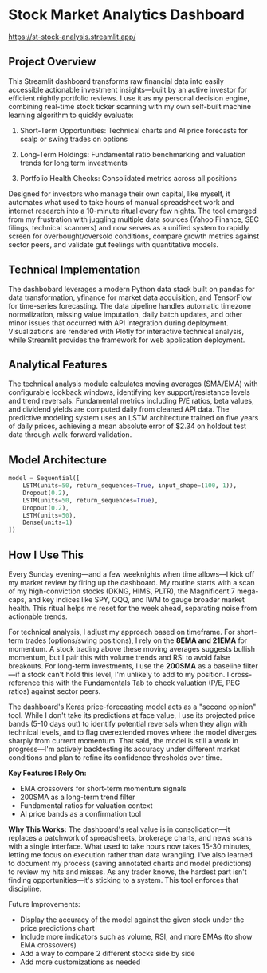 # Stock Market Analytics Dashboard

https://st-stock-analysis.streamlit.app/

## Project Overview
This Streamlit dashboard transforms raw financial data into easily accessible actionable investment insights—built by an active investor for efficient nightly portfolio reviews. I use it as my personal decision engine, combining real-time stock ticker scanning with my own self-built machine learning algorithm to quickly evaluate:

1. Short-Term Opportunities: Technical charts and AI price forecasts for scalp or swing trades on options

2. Long-Term Holdings: Fundamental ratio benchmarking and valuation trends for long term investments

3. Portfolio Health Checks: Consolidated metrics across all positions

Designed for investors who manage their own capital, like myself, it automates what used to take hours of manual spreadsheet work and internet research into a 10-minute ritual every few nights. The tool emerged from my frustration with juggling multiple data sources (Yahoo Finance, SEC filings, technical scanners) and now serves as a unified system to rapidly screen for overbought/oversold conditions, compare growth metrics against sector peers, and validate gut feelings with quantitative models.

## Technical Implementation
The dashbobard leverages a modern Python data stack built on pandas for data transformation, yfinance for market data acquisition, and TensorFlow for time-series forecasting. The data pipeline handles automatic timezone normalization, missing value imputation, daily batch updates, and other minor issues that occurred with API integration during deployment. Visualizations are rendered with Plotly for interactive technical analysis, while Streamlit provides the framework for web application deployment.

## Analytical Features
The technical analysis module calculates moving averages (SMA/EMA) with configurable lookback windows, identifying key support/resistance levels and trend reversals. Fundamental metrics including P/E ratios, beta values, and dividend yields are computed daily from cleaned API data. The predictive modeling system uses an LSTM architecture trained on five years of daily prices, achieving a mean absolute error of $2.34 on holdout test data through walk-forward validation.

## Model Architecture
```python
model = Sequential([
    LSTM(units=50, return_sequences=True, input_shape=(100, 1)),
    Dropout(0.2),
    LSTM(units=50, return_sequences=True),
    Dropout(0.2),
    LSTM(units=50),
    Dense(units=1)
])
```
## How I Use This

Every Sunday evening—and a few weeknights when time allows—I kick off my market review by firing up the dashboard. My routine starts with a scan of my high-conviction stocks (DKNG, HIMS, PLTR), the Magnificent 7 mega-caps, and key indices like SPY, QQQ, and IWM to gauge broader market health. This ritual helps me reset for the week ahead, separating noise from actionable trends.

For technical analysis, I adjust my approach based on timeframe. For short-term trades (options/swing positions), I rely on the **8EMA and 21EMA** for momentum. A stock trading above these moving averages suggests bullish momentum, but I pair this with volume trends and RSI to avoid false breakouts. For long-term investments, I use the **200SMA** as a baseline filter—if a stock can't hold this level, I'm unlikely to add to my position. I cross-reference this with the Fundamentals Tab to check valuation (P/E, PEG ratios) against sector peers.

The dashboard's Keras price-forecasting model acts as a "second opinion" tool. While I don't take its predictions at face value, I use its projected price bands (5-10 days out) to identify potential reversals when they align with technical levels, and to flag overextended moves where the model diverges sharply from current momentum. That said, the model is still a work in progress—I'm actively backtesting its accuracy under different market conditions and plan to refine its confidence thresholds over time.

**Key Features I Rely On:**
- EMA crossovers for short-term momentum signals
- 200SMA as a long-term trend filter
- Fundamental ratios for valuation context
- AI price bands as a confirmation tool

**Why This Works:** The dashboard's real value is in consolidation—it replaces a patchwork of spreadsheets, brokerage charts, and news scans with a single interface. What used to take hours now takes 15-30 minutes, letting me focus on execution rather than data wrangling. I've also learned to document my process (saving annotated charts and model predictions) to review my hits and misses. As any trader knows, the hardest part isn't finding opportunities—it's sticking to a system. This tool enforces that discipline.

Future Improvements:
- Display the accuracy of the model against the given stock under the price predictions chart
- Include more indicators such as volume, RSI, and more EMAs (to show EMA crossovers)
- Add a way to compare 2 different stocks side by side
- Add more customizations as needed
